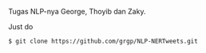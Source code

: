 Tugas NLP-nya George, Thoyib dan Zaky.

Just do
```sh
$ git clone https://github.com/grgp/NLP-NERTweets.git
```